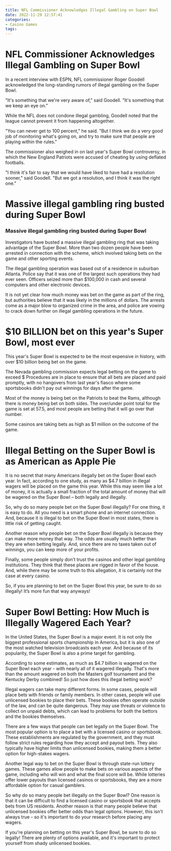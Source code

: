 ```yaml
---
title: NFL Commissioner Acknowledges Illegal Gambling on Super Bowl
date: 2022-11-29 12:57:41
categories:
- Casino Games
tags:
---
```



#  NFL Commissioner Acknowledges Illegal Gambling on Super Bowl

In a recent interview with ESPN, NFL commissioner Roger Goodell acknowledged the long-standing rumors of illegal gambling on the Super Bowl.

"It's something that we're very aware of," said Goodell. "It's something that we keep an eye on."

While the NFL does not condone illegal gambling, Goodell noted that the league cannot prevent it from happening altogether.

"You can never get to 100 percent," he said. "But I think we do a very good job of monitoring what's going on, and try to make sure that people are playing within the rules."

The commissioner also weighed in on last year's Super Bowl controversy, in which the New England Patriots were accused of cheating by using deflated footballs.

"I think it's fair to say that we would have liked to have had a resolution sooner," said Goodell. "But we got a resolution, and I think it was the right one."

#  Massive illegal gambling ring busted during Super Bowl

### Massive illegal gambling ring busted during Super Bowl

Investigators have busted a massive illegal gambling ring that was taking advantage of the Super Bowl. More than two dozen people have been arrested in connection with the scheme, which involved taking bets on the game and other sporting events.

The illegal gambling operation was based out of a residence in suburban Atlanta. Police say that it was one of the largest such operations they had ever seen. Officers seized more than $100,000 in cash and several computers and other electronic devices.

It is not yet clear how much money was bet on the game as part of the ring, but authorities believe that it was likely in the millions of dollars. The arrests come as a major blow to organized crime in the area, and police are vowing to crack down further on illegal gambling operations in the future.

#  $10 BILLION bet on this year's Super Bowl, most ever

This year's Super Bowl is expected to be the most expensive in history, with over $10 billion being bet on the game.

The Nevada gambling commission expects legal betting on the game to exceed $ Procedures are in place to ensure that all bets are placed and paid promptly, with no hangovers from last year's fiasco where some sportsbooks didn't pay out winnings for days after the game.

Most of the money is being bet on the Patriots to beat the Rams, although there is money being bet on both sides. The over/under point total for the game is set at 57.5, and most people are betting that it will go over that number.

Some casinos are taking bets as high as $1 million on the outcome of the game.

#  Illegal Betting on the Super Bowl is as American as Apple Pie

It is no secret that many Americans illegally bet on the Super Bowl each year. In fact, according to one study, as many as $4.7 billion in illegal wagers will be placed on the game this year. While this may seem like a lot of money, it is actually a small fraction of the total amount of money that will be wagered on the Super Bowl – both legally and illegally.

So, why do so many people bet on the Super Bowl illegally? For one thing, it is easy to do. All you need is a smart phone and an internet connection. And, because it is illegal to bet on the Super Bowl in most states, there is little risk of getting caught.

Another reason why people bet on the Super Bowl illegally is because they can make more money that way. The odds are usually much better than they are when betting legally. And, since there are no taxes taken out of winnings, you can keep more of your profits.

Finally, some people simply don’t trust the casinos and other legal gambling institutions. They think that these places are rigged in favor of the house. And, while there may be some truth to this allegation, it is certainly not the case at every casino.

So, if you are planning to bet on the Super Bowl this year, be sure to do so illegally! It’s more fun that way anyways!

#  Super Bowl Betting: How Much is Illegally Wagered Each Year?

In the United States, the Super Bowl is a major event. It is not only the biggest professional sports championship in America, but it is also one of the most watched television broadcasts each year. And because of its popularity, the Super Bowl is also a prime target for gambling.

According to some estimates, as much as $4.7 billion is wagered on the Super Bowl each year - with nearly all of it wagered illegally. That's more than the amount wagered on both the Masters golf tournament and the Kentucky Derby combined! So just how does this illegal betting work?

Illegal wagers can take many different forms. In some cases, people will place bets with friends or family members. In other cases, people will use unlicensed bookies to place their bets. These bookies often operate outside of the law, and can be quite dangerous. They may use threats or violence to collect on unpaid debts, which can lead to problems for both the bettors and the bookies themselves.

There are a few ways that people can bet legally on the Super Bowl. The most popular option is to place a bet with a licensed casino or sportsbook. These establishments are regulated by the government, and they must follow strict rules regarding how they accept and payout bets. They also typically have higher limits than unlicensed bookies, making them a better option for high-stakes wagers.

Another legal way to bet on the Super Bowl is through state-run lottery games. These games allow people to make bets on various aspects of the game, including who will win and what the final score will be. While lotteries offer lower payouts than licensed casinos or sportsbooks, they are a more affordable option for casual gamblers.

So why do so many people bet illegally on the Super Bowl? One reason is that it can be difficult to find a licensed casino or sportsbook that accepts bets from US residents. Another reason is that many people believe that unlicensed bookies offer better odds than legal options. However, this isn't always true - so it's important to do your research before placing any wagers.

If you're planning on betting on this year's Super Bowl, be sure to do so legally! There are plenty of options available, and it's important to protect yourself from shady unlicensed bookies.